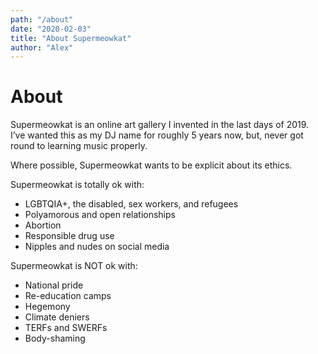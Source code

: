 ```yaml
---
path: "/about"
date: "2020-02-03"
title: "About Supermeowkat"
author: "Alex"
---
```


# About

Supermeowkat is an online art gallery I invented in the last days of 2019. I’ve wanted this as my DJ name for roughly 5 years now, but, never got round to learning music properly.

Where possible, Supermeowkat wants to be explicit about its ethics.

Supermeowkat is totally ok with:

- LGBTQIA+, the disabled, sex workers, and refugees
- Polyamorous and open relationships
- Abortion
- Responsible drug use
- Nipples and nudes on social media

Supermeowkat is NOT ok with:

- National pride
- Re-education camps
- Hegemony
- Climate deniers
- TERFs and SWERFs
- Body-shaming
